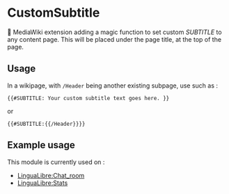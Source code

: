 # CustomSubtitle
🌻 MediaWiki extension adding a magic function to set custom *SUBTITLE* to any content page. This will be placed under the page title, at the top of the page.


## Usage
In a wikipage, with `/Header` being another existing subpage, use such as :
```
{{#SUBTITLE: Your custom subtitle text goes here. }}
```
or 
```
{{#SUBTITLE:{{/Header}}}}
```

## Example usage
This module is currently used on :
* [LinguaLibre:Chat_room](https://lingualibre.org/wiki/LinguaLibre:Chat_room)
* [LinguaLibre:Stats](https://lingualibre.org/wiki/LinguaLibre:Stats)
